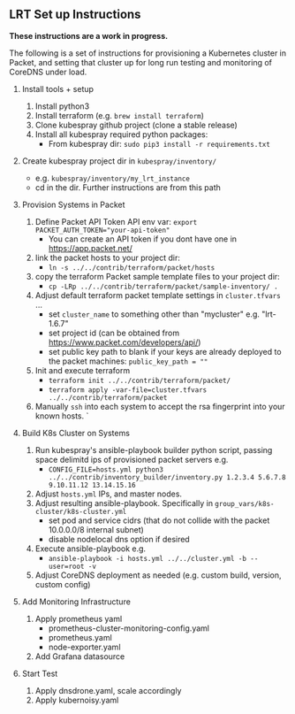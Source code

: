 ## LRT Set up Instructions

**These instructions are a work in progress.**

The following is a set of instructions for provisioning a Kubernetes cluster in Packet,
and setting that cluster up for long run testing and monitoring of CoreDNS under load.

1. Install tools + setup
   1. Install python3
   1. Install terraform (e.g. `brew install terraform`)
   1. Clone kubespray github project (clone a stable release)
   1. Install all kubespray required python packages:
      * From kubespray dir: `sudo pip3 install -r requirements.txt`

1. Create kubespray project dir in `kubespray/inventory/`
   * e.g. `kubespray/inventory/my_lrt_instance`
   * cd in the dir. Further instructions are from this path

1. Provision Systems in Packet
   1. Define Packet API Token API env var: `export PACKET_AUTH_TOKEN="your-api-token"`
      * You can create an API token if you dont have one in https://app.packet.net/
   1. link the packet hosts to your project dir:
      * `ln -s ../../contrib/terraform/packet/hosts`
   1. copy the terraform Packet sample template files to your project dir:
      * `cp -LRp ../../contrib/terraform/packet/sample-inventory/ .`
   1. Adjust default terraform packet template settings in `cluster.tfvars` ...
      * set `cluster_name` to something other than "mycluster" e.g. "lrt-1.6.7" 
      * set project id (can be obtained from https://www.packet.com/developers/api/)
      * set public key path to blank if your keys are already deployed to the packet machines: `public_key_path = ""`
   1. Init and execute terraform
      * `terraform init ../../contrib/terraform/packet/`
      * `terraform apply -var-file=cluster.tfvars ../../contrib/terraform/packet`
   1. Manually `ssh` into each system to accept the rsa fingerprint into your known hosts.
`

1. Build K8s Cluster on Systems
   1. Run kubespray's ansible-playbook builder python script, passing space delimitd ips of provisioned packet servers e.g.
      * `CONFIG_FILE=hosts.yml python3 ../../contrib/inventory_builder/inventory.py 1.2.3.4 5.6.7.8 9.10.11.12 13.14.15.16`
   1. Adjust `hosts.yml` IPs, and master nodes.
   1. Adjust resulting ansible-playbook. Specifically in `group_vars/k8s-cluster/k8s-cluster.yml`
      * set pod and service cidrs (that do not collide with the packet 10.0.0.0/8 internal subnet)
      * disable nodelocal dns option if desired
   1. Execute ansible-playbook e.g.
      * `ansible-playbook -i hosts.yml ../../cluster.yml -b --user=root -v`
   1. Adjust CoreDNS deployment as needed (e.g. custom build, version, custom config)

1. Add Monitoring Infrastructure
   1. Apply prometheus yaml
      * prometheus-cluster-monitoring-config.yaml 
      * prometheus.yaml
      * node-exporter.yaml
   1. Add Grafana datasource

1. Start Test
   1. Apply dnsdrone.yaml, scale accordingly
   1. Apply kubernoisy.yaml

